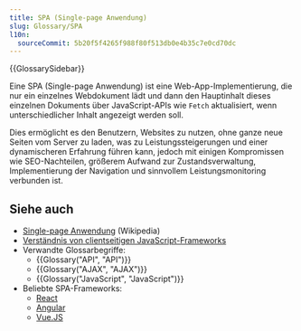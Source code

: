 ```yaml
---
title: SPA (Single-page Anwendung)
slug: Glossary/SPA
l10n:
  sourceCommit: 5b20f5f4265f988f80f513db0e4b35c7e0cd70dc
---
```


{{GlossarySidebar}}

Eine SPA (Single-page Anwendung) ist eine Web-App-Implementierung, die nur ein einzelnes Webdokument lädt und dann den Hauptinhalt dieses einzelnen Dokuments über JavaScript-APIs wie `Fetch` aktualisiert, wenn unterschiedlicher Inhalt angezeigt werden soll.

Dies ermöglicht es den Benutzern, Websites zu nutzen, ohne ganze neue Seiten vom Server zu laden, was zu Leistungssteigerungen und einer dynamischeren Erfahrung führen kann, jedoch mit einigen Kompromissen wie SEO-Nachteilen, größerem Aufwand zur Zustandsverwaltung, Implementierung der Navigation und sinnvollem Leistungsmonitoring verbunden ist.

## Siehe auch

- [Single-page Anwendung](https://en.wikipedia.org/wiki/Single-page_application) (Wikipedia)
- [Verständnis von clientseitigen JavaScript-Frameworks](/de/docs/Learn_web_development/Core/Frameworks_libraries)
- Verwandte Glossarbegriffe:
  - {{Glossary("API", "API")}}
  - {{Glossary("AJAX", "AJAX")}}
  - {{Glossary("JavaScript", "JavaScript")}}
- Beliebte SPA-Frameworks:
  - [React](https://react.dev/)
  - [Angular](https://angular.dev/)
  - [Vue.JS](https://vuejs.org/)
